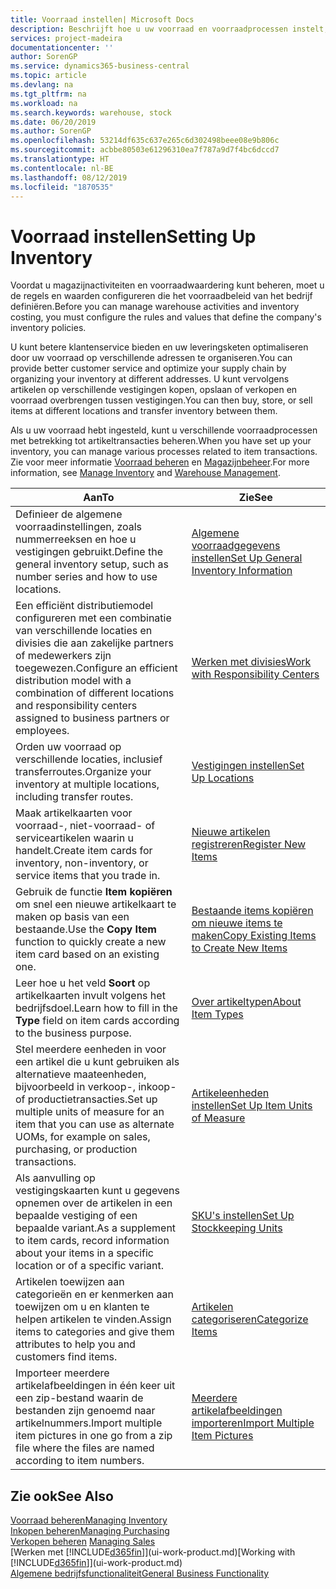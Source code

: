 ```yaml
---
title: Voorraad instellen| Microsoft Docs
description: Beschrijft hoe u uw voorraad en voorraadprocessen instelt, inclusief transferroutes en locaties, zoals magazijnen.
services: project-madeira
documentationcenter: ''
author: SorenGP
ms.service: dynamics365-business-central
ms.topic: article
ms.devlang: na
ms.tgt_pltfrm: na
ms.workload: na
ms.search.keywords: warehouse, stock
ms.date: 06/20/2019
ms.author: SorenGP
ms.openlocfilehash: 53214df635c637e265c6d302498beee08e9b806c
ms.sourcegitcommit: acbbe80503e61296310ea7f787a9d7f4bc6dccd7
ms.translationtype: HT
ms.contentlocale: nl-BE
ms.lasthandoff: 08/12/2019
ms.locfileid: "1870535"
---
```

# <a name="setting-up-inventory"></a><span data-ttu-id="f9801-103">Voorraad instellen</span><span class="sxs-lookup"><span data-stu-id="f9801-103">Setting Up Inventory</span></span>
<span data-ttu-id="f9801-104">Voordat u magazijnactiviteiten en voorraadwaardering kunt beheren, moet u de regels en waarden configureren die het voorraadbeleid van het bedrijf definiëren.</span><span class="sxs-lookup"><span data-stu-id="f9801-104">Before you can manage warehouse activities and inventory costing, you must configure the rules and values that define the company's inventory policies.</span></span>

<span data-ttu-id="f9801-105">U kunt betere klantenservice bieden en uw leveringsketen optimaliseren door uw voorraad op verschillende adressen te organiseren.</span><span class="sxs-lookup"><span data-stu-id="f9801-105">You can provide better customer service and optimize your supply chain by organizing your inventory at different addresses.</span></span> <span data-ttu-id="f9801-106">U kunt vervolgens artikelen op verschillende vestigingen kopen, opslaan of verkopen en voorraad overbrengen tussen vestigingen.</span><span class="sxs-lookup"><span data-stu-id="f9801-106">You can then buy, store, or sell items at different locations and transfer inventory between them.</span></span>

<span data-ttu-id="f9801-107">Als u uw voorraad hebt ingesteld, kunt u verschillende voorraadprocessen met betrekking tot artikeltransacties beheren.</span><span class="sxs-lookup"><span data-stu-id="f9801-107">When you have set up your inventory, you can manage various processes related to item transactions.</span></span> <span data-ttu-id="f9801-108">Zie voor meer informatie [Voorraad beheren](inventory-manage-inventory.md) en [Magazijnbeheer](warehouse-manage-warehouse.md).</span><span class="sxs-lookup"><span data-stu-id="f9801-108">For more information, see [Manage Inventory](inventory-manage-inventory.md) and [Warehouse Management](warehouse-manage-warehouse.md).</span></span>

| <span data-ttu-id="f9801-109">Aan</span><span class="sxs-lookup"><span data-stu-id="f9801-109">To</span></span> | <span data-ttu-id="f9801-110">Zie</span><span class="sxs-lookup"><span data-stu-id="f9801-110">See</span></span> |
| --- | --- |
| <span data-ttu-id="f9801-111">Definieer de algemene voorraadinstellingen, zoals nummerreeksen en hoe u vestigingen gebruikt.</span><span class="sxs-lookup"><span data-stu-id="f9801-111">Define the general inventory setup, such as number series and how to use locations.</span></span> |[<span data-ttu-id="f9801-112">Algemene voorraadgegevens instellen</span><span class="sxs-lookup"><span data-stu-id="f9801-112">Set Up General Inventory Information</span></span>](inventory-how-setup-general.md) |
|<span data-ttu-id="f9801-113">Een efficiënt distributiemodel configureren met een combinatie van verschillende locaties en divisies die aan zakelijke partners of medewerkers zijn toegewezen.</span><span class="sxs-lookup"><span data-stu-id="f9801-113">Configure an efficient distribution model with a combination of different locations and responsibility centers assigned to business partners or employees.</span></span>|[<span data-ttu-id="f9801-114">Werken met divisies</span><span class="sxs-lookup"><span data-stu-id="f9801-114">Work with Responsibility Centers</span></span>](inventory-responsibility-centers.md)|
| <span data-ttu-id="f9801-115">Orden uw voorraad op verschillende locaties, inclusief transferroutes.</span><span class="sxs-lookup"><span data-stu-id="f9801-115">Organize your inventory at multiple locations, including transfer routes.</span></span> |[<span data-ttu-id="f9801-116">Vestigingen instellen</span><span class="sxs-lookup"><span data-stu-id="f9801-116">Set Up Locations</span></span>](inventory-how-register-new-items.md) |
| <span data-ttu-id="f9801-117">Maak artikelkaarten voor voorraad-, niet-voorraad- of serviceartikelen waarin u handelt.</span><span class="sxs-lookup"><span data-stu-id="f9801-117">Create item cards for inventory, non-inventory, or service items that you trade in.</span></span> |[<span data-ttu-id="f9801-118">Nieuwe artikelen registreren</span><span class="sxs-lookup"><span data-stu-id="f9801-118">Register New Items</span></span>](inventory-how-register-new-items.md) |
|<span data-ttu-id="f9801-119">Gebruik de functie **Item kopiëren** om snel een nieuwe artikelkaart te maken op basis van een bestaande.</span><span class="sxs-lookup"><span data-stu-id="f9801-119">Use the **Copy Item** function to quickly create a new item card based on an existing one.</span></span>|[<span data-ttu-id="f9801-120">Bestaande items kopiëren om nieuwe items te maken</span><span class="sxs-lookup"><span data-stu-id="f9801-120">Copy Existing Items to Create New Items</span></span>](inventory-how-copy-items.md)|
|<span data-ttu-id="f9801-121">Leer hoe u het veld **Soort** op artikelkaarten invult volgens het bedrijfsdoel.</span><span class="sxs-lookup"><span data-stu-id="f9801-121">Learn how to fill in the **Type** field on item cards according to the business purpose.</span></span>|[<span data-ttu-id="f9801-122">Over artikeltypen</span><span class="sxs-lookup"><span data-stu-id="f9801-122">About Item Types</span></span>](inventory-about-item-types.md)|
|<span data-ttu-id="f9801-123">Stel meerdere eenheden in voor een artikel die u kunt gebruiken als alternatieve maateenheden, bijvoorbeeld in verkoop-, inkoop- of productietransacties.</span><span class="sxs-lookup"><span data-stu-id="f9801-123">Set up multiple units of measure for an item that you can use as alternate UOMs, for example on sales, purchasing, or production transactions.</span></span>|[<span data-ttu-id="f9801-124">Artikeleenheden instellen</span><span class="sxs-lookup"><span data-stu-id="f9801-124">Set Up Item Units of Measure</span></span>](inventory-how-setup-units-of-measure.md)|
|<span data-ttu-id="f9801-125">Als aanvulling op vestigingskaarten kunt u gegevens opnemen over de artikelen in een bepaalde vestiging of een bepaalde variant.</span><span class="sxs-lookup"><span data-stu-id="f9801-125">As a supplement to item cards, record information about your items in a specific location or of a specific variant.</span></span>|[<span data-ttu-id="f9801-126">SKU's instellen</span><span class="sxs-lookup"><span data-stu-id="f9801-126">Set Up Stockkeeping Units</span></span>](inventory-how-to-set-up-stockkeeping-units.md)|
| <span data-ttu-id="f9801-127">Artikelen toewijzen aan categorieën en er kenmerken aan toewijzen om u en klanten te helpen artikelen te vinden.</span><span class="sxs-lookup"><span data-stu-id="f9801-127">Assign items to categories and give them attributes to help you and customers find items.</span></span> |[<span data-ttu-id="f9801-128">Artikelen categoriseren</span><span class="sxs-lookup"><span data-stu-id="f9801-128">Categorize Items</span></span>](inventory-how-categorize-items.md) |
|<span data-ttu-id="f9801-129">Importeer meerdere artikelafbeeldingen in één keer uit een zip-bestand waarin de bestanden zijn genoemd naar artikelnummers.</span><span class="sxs-lookup"><span data-stu-id="f9801-129">Import multiple item pictures in one go from a zip file where the files are named according to item numbers.</span></span>|[<span data-ttu-id="f9801-130">Meerdere artikelafbeeldingen importeren</span><span class="sxs-lookup"><span data-stu-id="f9801-130">Import Multiple Item Pictures</span></span>](inventory-how-import-item-pictures.md)|

## <a name="see-also"></a><span data-ttu-id="f9801-131">Zie ook</span><span class="sxs-lookup"><span data-stu-id="f9801-131">See Also</span></span>
[<span data-ttu-id="f9801-132">Voorraad beheren</span><span class="sxs-lookup"><span data-stu-id="f9801-132">Managing Inventory</span></span>](inventory-manage-inventory.md)  
[<span data-ttu-id="f9801-133">Inkopen beheren</span><span class="sxs-lookup"><span data-stu-id="f9801-133">Managing Purchasing</span></span>](purchasing-manage-purchasing.md)  
<span data-ttu-id="f9801-134">[Verkopen beheren](sales-manage-sales.md)  </span><span class="sxs-lookup"><span data-stu-id="f9801-134">[Managing Sales](sales-manage-sales.md)  </span></span>  
<span data-ttu-id="f9801-135">[Werken met [!INCLUDE[d365fin](includes/d365fin_md.md)]](ui-work-product.md)</span><span class="sxs-lookup"><span data-stu-id="f9801-135">[Working with [!INCLUDE[d365fin](includes/d365fin_md.md)]](ui-work-product.md)</span></span>  
[<span data-ttu-id="f9801-136">Algemene bedrijfsfunctionaliteit</span><span class="sxs-lookup"><span data-stu-id="f9801-136">General Business Functionality</span></span>](ui-across-business-areas.md)
